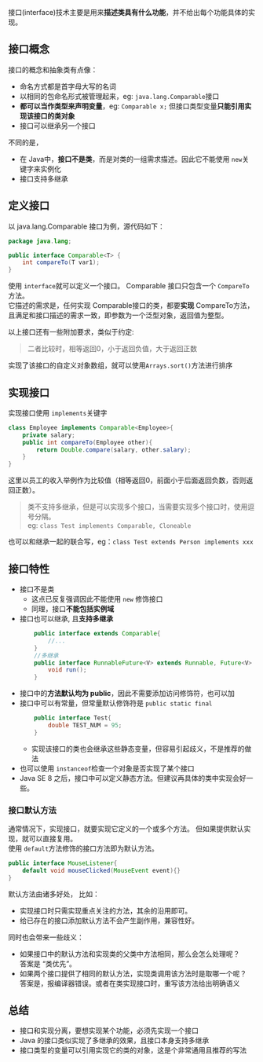 接口(interface)技术主要是用来**描述类具有什么功能**，并不给出每个功能具体的实现。  

## 接口概念
接口的概念和抽象类有点像：
- 命名方式都是首字母大写的名词
- 以相同的包命名形式被管理起来，eg: `java.lang.Comparable`接口
- **都可以当作类型来声明变量**，eg: `Comparable x;` 但接口类型变量**只能引用实现该接口的类对象**
- 接口可以继承另一个接口

不同的是，
- 在 Java中，**接口不是类**，而是对类的一组需求描述。因此它不能使用 `new`关键字来实例化
- 接口支持多继承

## 定义接口
以 java.lang.Comparable 接口为例，源代码如下：
```java
package java.lang;

public interface Comparable<T> {
    int compareTo(T var1);
}
```
使用 `interface`就可以定义一个接口。
Comparable 接口只包含一个 `CompareTo`方法。  
它描述的需求是，任何实现 Comparable接口的类，都要**实现** CompareTo方法，
且满足和接口描述的需求一致，即参数为一个泛型对象，返回值为整型。

以上接口还有一些附加要求，类似于约定:
> 二者比较时，相等返回0，小于返回负值，大于返回正数

实现了该接口的自定义对象数组，就可以使用`Arrays.sort()`方法进行排序

## 实现接口
实现接口使用 `implements`关键字

```java
class Employee implements Comparable<Employee>{
    private salary;
    public int compareTo(Employee other){
        return Double.compare(salary, other.salary);
    }
}
```
这里以员工的收入举例作为比较值（相等返回0，前面小于后面返回负数，否则返回正数）。  

> 类不支持多继承，但是可以实现多个接口，当需要实现多个接口时，使用逗号分隔。  
eg: `class Test implements Comparable, Cloneable`

也可以和继承一起的联合写，eg：`class Test extends Person implements xxx`

## 接口特性
- 接口不是类
    - 这点已反复强调因此不能使用 `new` 修饰接口
    - 同理，接口**不能包括实例域**
- 接口也可以继承, 且**支持多继承**
    ```java
        public interface extends Comparable{
            //...
        }
        //多继承
        public interface RunnableFuture<V> extends Runnable, Future<V> {
            void run();
        }
    ```
- 接口中的**方法默认均为 public**，因此不需要添加访问修饰符，也可以加
- 接口中可以有常量，但常量默认修饰符是 `public static final`
    ```java
        public interface Test{
            double TEST_NUM = 95;
        }
    ```
    - 实现该接口的类也会继承这些静态变量，但容易引起歧义，不是推荐的做法
- 也可以使用 `instanceof`检查一个对象是否实现了某个接口
- Java SE 8 之后，接口中可以定义静态方法。但建议再具体的类中实现会好一些。  

### 接口默认方法
通常情况下，实现接口，就要实现它定义的一个或多个方法。
但如果提供默认实现，就可以直接复用。  
使用 `default`方法修饰的接口方法即为默认方法。
```java
public interface MouseListener{
    default void mouseClicked(MouseEvent event){}
}
``` 
默认方法由诸多好处， 比如：
- 实现接口时只需实现重点关注的方法，其余的沿用即可。  
- 给已存在的接口添加默认方法不会产生副作用，兼容性好。

同时也会带来一些歧义：
- 如果接口中的默认方法和实现类的父类中方法相同，那么会怎么处理呢？  
    答案是 “类优先”。
- 如果两个接口提供了相同的默认方法，实现类调用该方法时是取哪一个呢？  
    答案是，报编译器错误。或者在类实现接口时，重写该方法给出明确语义


## 总结
- 接口和实现分离，要想实现某个功能，必须先实现一个接口
- Java 的接口类似实现了多继承的效果，且接口本身支持多继承
- 接口类型的变量可以引用实现它的类的对象，这是个非常通用且推荐的写法


